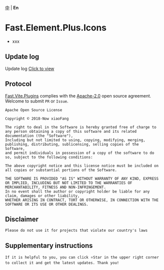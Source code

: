 [中](https://gitee.com/China-xiaoFang/fast.element.plus.icons) | **En**

# Fast.Element.Plus.Icons

- xxx

## Update log

Update log [Click to view](https://gitee.com/China-xiaoFang/fast.element.plus.icons/commits/master)

## Protocol

[Fast.Vite.Plugins](https://gitee.com/China-xiaoFang/fast.element.plus.icons) complies with the [Apache-2.0](https://gitee.com/China-xiaoFang/fast.element.plus.icons/blob/master/LICENSE) open source agreement. Welcome to submit `PR` or `Issue`.

```
Apache Open Source License

Copyright © 2018-Now xiaoFang

The right to deal in the Software is hereby granted free of charge to any person obtaining a copy of this software and its related documentation (the "Software"),
Including but not limited to using, copying, modifying, merging, publishing, distributing, sublicensing, selling copies of the Software,
and permit individuals in possession of a copy of the software to do so, subject to the following conditions:

The above copyright notice and this license notice must be included on all copies or substantial portions of the Software.

THE SOFTWARE IS PROVIDED "AS IS" WITHOUT WARRANTY OF ANY KIND, EXPRESS OR IMPLIED, INCLUDING BUT NOT LIMITED TO THE WARRANTIES OF MERCHANTABILITY, FITNESS AND NON-INFRINGEMENT.
In no event shall the author or copyright holder be liable for any claim, damages or other liability,
WHETHER ARISING IN CONTRACT, TORT OR OTHERWISE, IN CONNECTION WITH THE SOFTWARE OR ITS USE OR OTHER DEALINGS.
```

## Disclaimer

```
Please do not use it for projects that violate our country's laws
```

## Supplementary instructions

```
If it is helpful to you, you can click ⭐Star in the upper right corner to collect it and get the latest updates. Thank you!
```
